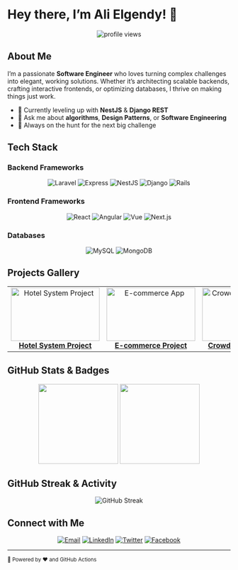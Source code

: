 <!--
  🚀 Generate and customize your own profile README with README.so
  🛠️ GitHub-Readme-Stats & GitHub Actions included!
-->

# Hey there, I’m Ali Elgendy! 👋

<div align="center">
  <img src="https://komarev.com/ghpvc/?username=Ali-LGendy&label=Profile%20views&color=0e75b6&style=flat" alt="profile views" />
</div>

## About Me

I’m a passionate **Software Engineer** who loves turning complex challenges into elegant, working solutions. Whether it’s architecting scalable backends, crafting interactive frontends, or optimizing databases, I thrive on making things just work.

- 🌱 Currently leveling up with **NestJS** & **Django REST**
- 💬 Ask me about **algorithms**, **Design Patterns**, or **Software Engineering**
- 🎯 Always on the hunt for the next big challenge


## Tech Stack

### Backend Frameworks
<p align="center">
  <img src="https://img.shields.io/badge/Laravel-FF2D20?style=flat-square&logo=laravel&logoColor=white" alt="Laravel"/>
  <img src="https://img.shields.io/badge/Express-000000?style=flat-square&logo=express&logoColor=white" alt="Express"/>
  <img src="https://img.shields.io/badge/NestJS-E0234E?style=flat-square&logo=nestjs&logoColor=white" alt="NestJS"/>
  <img src="https://img.shields.io/badge/Django-092E20?style=flat-square&logo=django&logoColor=white" alt="Django"/>
  <img src="https://img.shields.io/badge/Rails-CC0000?style=flat-square&logo=rubyonrails&logoColor=white" alt="Rails"/>
</p>

### Frontend Frameworks
<p align="center">
  <img src="https://img.shields.io/badge/React-20232A?style=flat-square&logo=react&logoColor=61DAFB" alt="React"/>
  <img src="https://img.shields.io/badge/Angular-DD0031?style=flat-square&logo=angular&logoColor=white" alt="Angular"/>
  <img src="https://img.shields.io/badge/Vue.js-35495E?style=flat-square&logo=vuedotjs&logoColor=4FC08D" alt="Vue"/>
  <img src="https://img.shields.io/badge/Next.js-000000?style=flat-square&logo=nextdotjs&logoColor=white" alt="Next.js"/>
</p>

### Databases
<p align="center">
  <img src="https://img.shields.io/badge/MySQL-4479A1?style=flat-square&logo=mysql&logoColor=white" alt="MySQL"/>
  <img src="https://img.shields.io/badge/MongoDB-47A248?style=flat-square&logo=mongodb&logoColor=white" alt="MongoDB"/>
</p>


## Projects Gallery

<div align="center">
  <!-- Example Project Cards -->
  <table>
    <tr>
      <td align="center">
        <a href="https://github.com/Ali-LGendy/HotelSystem_Project">
          <img src="https://encrypted-tbn0.gstatic.com/images?q=tbn:ANd9GcQCGgIIopVf_QbahzgofY7FNrfeEHCMQwV_yAsvpW8SWsU9zq7_amOQrH0o6qrO7d7ME6o&usqp=CAU" alt="Hotel System Project" width="200px" height="120px" />
          <br />
          <strong>Hotel System Project</strong>
        </a>
      </td>
      <td align="center">
        <a href="https://github.com/AhmedZahran15/Cartly-backend">
          <img src="https://t4.ftcdn.net/jpg/06/56/49/89/360_F_656498974_hkbZmIZkCZaiol4thr5Eu4ebmwJ7NsVH.jpg" alt="E-commerce App" width="200px" height="120px" />
          <br />
          <strong>E-commerce Project</strong>
        </a>
      </td>
      <td align="center">
        <a href="https://github.com/anasnashat/DjangoFinalProject">
          <img src="https://encrypted-tbn0.gstatic.com/images?q=tbn:ANd9GcQRMmj92QuPcvoimx8DRU9rqZEsSAzCVMGS6Q&s" alt="Crowd Funding Project" width="200px" height="120px" />
          <br />
          <strong>CrowdFunding Project</strong>
        </a>
      </td>
      <td align="center">
        <a href="https://github.com/Ali-LGendy/DBMS_Project">
          <img src="https://assets.datamation.com/uploads/2023/06/dm-top-database-challenges.png" alt="DBMS Project" width="200px" height="120px" />
          <br />
          <strong>DBMS Project</strong>
        </a>
      </td>
    </tr>
  </table>
</div>


## GitHub Stats & Badges

<div align="center">
  <img height="180em" src="https://github-readme-stats.vercel.app/api?username=Ali-LGendy&show_icons=true&theme=dark&include_all_commits=true&count_private=true" />
  <img height="180em" src="https://github-readme-stats.vercel.app/api/top-langs/?username=Ali-LGendy&layout=compact&theme=dark" />
</div>


## GitHub Streak & Activity

<p align="center">
  <img src="https://github-readme-streak-stats.herokuapp.com/?user=Ali-LGendy&theme=dark&hide_border=true" alt="GitHub Streak" />
</p>

<!--
## Latest Blog Posts

<details>
  <summary>Click to expand</summary>
  <img src="./output/blog-card.svg" alt="Blog Posts" width="500" />
</details>


## Automated Workflows

| Workflow | Description |
| -------- | ----------- |
| ![Stats Workflow](https://github.com/Ali-LGendy/Ali-LGendy/actions/workflows/stats.yml/badge.svg) | Updates GitHub Stats & Top Langs daily |
| ![Blog Workflow](https://github.com/Ali-LGendy/Ali-LGendy/actions/workflows/blog.yml/badge.svg) | Fetches and generates latest blog posts |
-->

## Connect with Me

<div align="center">
  <a href="mailto:ali.elgondy@gmail.com"><img src="https://img.shields.io/badge/Email-D14836?style=flat-square&logo=gmail&logoColor=white" alt="Email"/></a>
  <a href="https://www.linkedin.com/in/ali--elgendy/"><img src="https://img.shields.io/badge/LinkedIn-0077B5?style=flat-square&logo=linkedin&logoColor=white" alt="LinkedIn"/></a>
  <a href="https://twitter.com/l_gondy"><img src="https://img.shields.io/badge/Twitter-1DA1F2?style=flat-square&logo=twitter&logoColor=white" alt="Twitter"/></a>
  <a href="https://www.facebook.com/ali.elgendy.3154/"><img src="https://img.shields.io/badge/Facebook-1877F2?style=flat-square&logo=facebook&logoColor=white" alt="Facebook"/></a>
</div>

---

<small>🌟 Powered by ❤️ and GitHub Actions</small>
